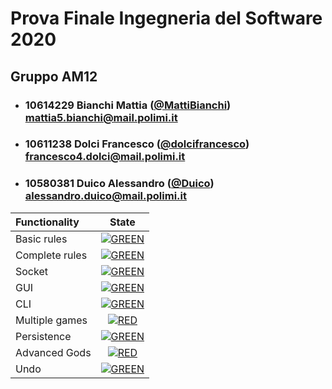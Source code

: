 # Prova Finale Ingegneria del Software 2020

## Gruppo AM12


- ###   10614229    Bianchi Mattia ([@MattiBianchi](https://github.com/MattiBianchi))<br>mattia5.bianchi@mail.polimi.it
- ###   10611238    Dolci Francesco ([@dolcifrancesco](https://github.com/dolcifrancesco))<br>francesco4.dolci@mail.polimi.it
- ###   10580381    Duico Alessandro ([@Duico](https://github.com/Duico))<br>alessandro.duico@mail.polimi.it

| Functionality | State |
|:-----------------------|:------------------------------------:|
| Basic rules | [![GREEN](https://placehold.it/15/44bb44/44bb44)](#) |
| Complete rules | [![GREEN](https://placehold.it/15/44bb44/44bb44)](#) |
| Socket | [![GREEN](https://placehold.it/15/44bb44/44bb44)](#) |
| GUI | [![GREEN](https://placehold.it/15/44bb44/44bb44)](#) |
| CLI | [![GREEN](https://placehold.it/15/44bb44/44bb44)](#) |
| Multiple games | [![RED](https://placehold.it/15/f03c15/f03c15)](#) |
| Persistence | [![GREEN](https://placehold.it/15/44bb44/44bb44)](#) |
| Advanced Gods | [![RED](https://placehold.it/15/f03c15/f03c15)](#) |
| Undo | [![GREEN](https://placehold.it/15/44bb44/44bb44)](#) |

<!--
[![RED](https://placehold.it/15/f03c15/f03c15)](#)
[![YELLOW](https://placehold.it/15/ffdd00/ffdd00)](#)
[![GREEN](https://placehold.it/15/44bb44/44bb44)](#)
-->
